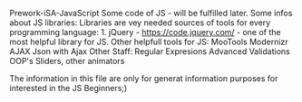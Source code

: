  Prework-iSA-JavaScript
Some code of JS - will be fulfilled later.
Some infos about JS libraries:
Libraries are vey needed sources of tools for every programming language:
    1. jQuery -  https://code.jquery.com/ - one of the most helpful library for JS.
Other helpfull tools for JS:
    MooTools
    Modernizr
    AJAX
    Json with Ajax
Other Staff:
    Regular Expresions
    Advanced Validations
    OOP's
    Sliders, other animators

The information in this file are only for generat information purposes for interested in the JS Beginners;)

